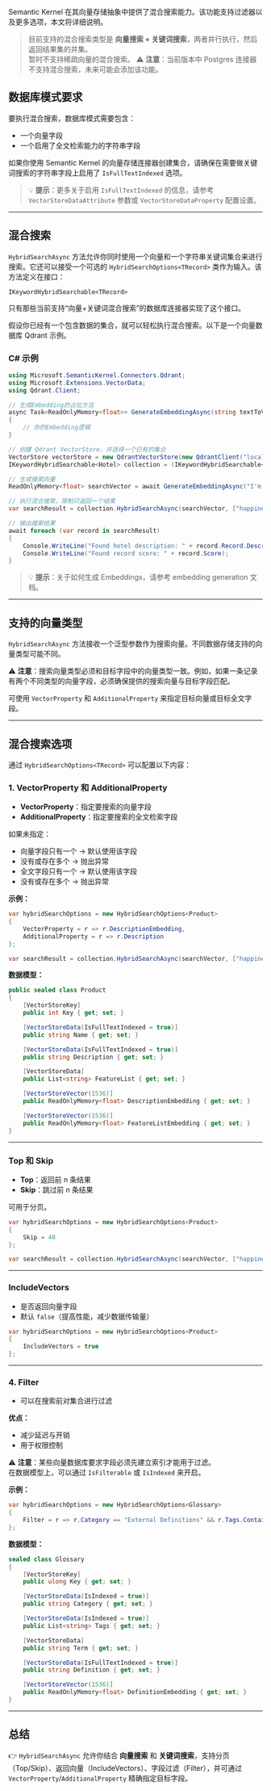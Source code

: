 
Semantic Kernel 在其向量存储抽象中提供了混合搜索能力。该功能支持过滤器以及更多选项，本文将详细说明。
> 目前支持的混合搜索类型是 **向量搜索 + 关键词搜索**，两者并行执行，然后返回结果集的并集。  
> 暂时不支持稀疏向量的混合搜索。
> ⚠️ **注意**：当前版本中 Postgres 连接器不支持混合搜索，未来可能会添加该功能。

## 数据库模式要求

要执行混合搜索，数据库模式需要包含：

- 一个向量字段
- 一个启用了全文检索能力的字符串字段

如果你使用 Semantic Kernel 的向量存储连接器创建集合，请确保在需要做关键词搜索的字符串字段上启用了 `IsFullTextIndexed` 选项。

> 💡 **提示**：更多关于启用 `IsFullTextIndexed` 的信息，请参考 `VectorStoreDataAttribute` 参数或 `VectorStoreDataProperty` 配置设置。

---

## 混合搜索

`HybridSearchAsync` 方法允许你同时使用一个向量和一个字符串关键词集合来进行搜索。它还可以接受一个可选的 `HybridSearchOptions<TRecord>` 类作为输入。该方法定义在接口：

```
IKeywordHybridSearchable<TRecord>
```

只有那些当前支持“向量+关键词混合搜索”的数据库连接器实现了这个接口。

假设你已经有一个包含数据的集合，就可以轻松执行混合搜索。以下是一个向量数据库 Qdrant 示例。

### C# 示例

```csharp
using Microsoft.SemanticKernel.Connectors.Qdrant;
using Microsoft.Extensions.VectorData;
using Qdrant.Client;

// 生成Embedding的占位方法
async Task<ReadOnlyMemory<float>> GenerateEmbeddingAsync(string textToVectorize)
{
    // 你的Embedding逻辑
}

// 创建 Qdrant VectorStore，并选择一个已有的集合
VectorStore vectorStore = new QdrantVectorStore(new QdrantClient("localhost"), ownsClient: true);
IKeywordHybridSearchable<Hotel> collection = (IKeywordHybridSearchable<Hotel>)vectorStore.GetCollection<ulong, Hotel>("skhotels");

// 生成搜索向量
ReadOnlyMemory<float> searchVector = await GenerateEmbeddingAsync("I'm looking for a hotel where customer happiness is the priority.");

// 执行混合搜索，限制只返回一个结果
var searchResult = collection.HybridSearchAsync(searchVector, ["happiness", "hotel", "customer"], top: 1);

// 输出搜索结果
await foreach (var record in searchResult)
{
    Console.WriteLine("Found hotel description: " + record.Record.Description);
    Console.WriteLine("Found record score: " + record.Score);
}
```

> 💡 **提示**：关于如何生成 Embeddings，请参考 embedding generation 文档。

---

## 支持的向量类型

`HybridSearchAsync` 方法接收一个泛型参数作为搜索向量。不同数据存储支持的向量类型可能不同。

⚠️ **注意**：搜索向量类型必须和目标字段中的向量类型一致。例如，如果一条记录有两个不同类型的向量字段，必须确保提供的搜索向量与目标字段匹配。

可使用 `VectorProperty` 和 `AdditionalProperty` 来指定目标向量或目标全文字段。

---

## 混合搜索选项

通过 `HybridSearchOptions<TRecord>` 可以配置以下内容：

### 1. VectorProperty 和 AdditionalProperty

- **VectorProperty**：指定要搜索的向量字段
- **AdditionalProperty**：指定要搜索的全文检索字段

如果未指定：

- 向量字段只有一个 → 默认使用该字段
- 没有或存在多个 → 抛出异常
- 全文字段只有一个 → 默认使用该字段
- 没有或存在多个 → 抛出异常

**示例：**

```csharp
var hybridSearchOptions = new HybridSearchOptions<Product>
{
    VectorProperty = r => r.DescriptionEmbedding,
    AdditionalProperty = r => r.Description
};

var searchResult = collection.HybridSearchAsync(searchVector, ["happiness", "hotel", "customer"], top: 3, hybridSearchOptions);
```

**数据模型：**

```csharp
public sealed class Product
{
    [VectorStoreKey]
    public int Key { get; set; }

    [VectorStoreData(IsFullTextIndexed = true)]
    public string Name { get; set; }

    [VectorStoreData(IsFullTextIndexed = true)]
    public string Description { get; set; }

    [VectorStoreData]
    public List<string> FeatureList { get; set; }

    [VectorStoreVector(1536)]
    public ReadOnlyMemory<float> DescriptionEmbedding { get; set; }

    [VectorStoreVector(1536)]
    public ReadOnlyMemory<float> FeatureListEmbedding { get; set; }
}
```

---

### Top 和 Skip

- **Top**：返回前 n 条结果
- **Skip**：跳过前 n 条结果

可用于分页。

```csharp
var hybridSearchOptions = new HybridSearchOptions<Product>
{
    Skip = 40
};

var searchResult = collection.HybridSearchAsync(searchVector, ["happiness", "hotel", "customer"], top: 20, hybridSearchOptions);
```

---

### IncludeVectors

- 是否返回向量字段
- 默认 `false`（提高性能，减少数据传输量）

```csharp
var hybridSearchOptions = new HybridSearchOptions<Product>
{
    IncludeVectors = true
};
```

---

### 4. Filter

- 可以在搜索前对集合进行过滤

**优点：**

- 减少延迟与开销
- 用于权限控制

⚠️ **注意**：某些向量数据库要求字段必须先建立索引才能用于过滤。  
在数据模型上，可以通过 `IsFilterable` 或 `IsIndexed` 来开启。

**示例：**

```csharp
var hybridSearchOptions = new HybridSearchOptions<Glossary>
{
    Filter = r => r.Category == "External Definitions" && r.Tags.Contains("memory")
};
```

**数据模型：**

```csharp
sealed class Glossary
{
    [VectorStoreKey]
    public ulong Key { get; set; }

    [VectorStoreData(IsIndexed = true)]
    public string Category { get; set; }

    [VectorStoreData(IsIndexed = true)]
    public List<string> Tags { get; set; }

    [VectorStoreData]
    public string Term { get; set; }

    [VectorStoreData(IsFullTextIndexed = true)]
    public string Definition { get; set; }

    [VectorStoreVector(1536)]
    public ReadOnlyMemory<float> DefinitionEmbedding { get; set; }
}
```

---

## 总结

👉 `HybridSearchAsync` 允许你结合 **向量搜索** 和 **关键词搜索**，支持分页（Top/Skip）、返回向量（IncludeVectors）、字段过滤（Filter），并可通过 `VectorProperty`/`AdditionalProperty` 精确指定目标字段。